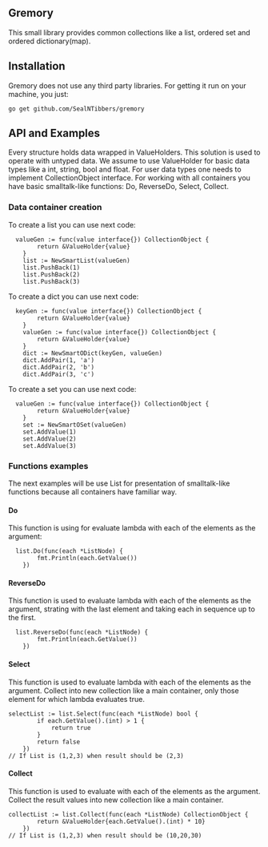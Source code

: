 ## Gremory
This small library provides common collections like a list, ordered set and ordered dictionary(map). 

## Installation
Gremory does not use any third party libraries. For getting it run on your machine, you just:

```
go get github.com/SealNTibbers/gremory
```
## API and Examples
Every structure holds data wrapped in ValueHolders. This solution is used to operate with untyped data. We assume to use ValueHolder for basic data types like a int, string, bool and float. For user data types one needs to implement CollectionObject interface. For working with all containers you have basic smalltalk-like functions: Do, ReverseDo, Select, Collect. 

### Data container creation
To create a list you can use next code:
```
  valueGen := func(value interface{}) CollectionObject {
		return &ValueHolder{value}
	}
	list := NewSmartList(valueGen)
	list.PushBack(1)
	list.PushBack(2)
	list.PushBack(3)
```

To create a dict you can use next code:
```
  keyGen := func(value interface{}) CollectionObject {
		return &ValueHolder{value}
	}
	valueGen := func(value interface{}) CollectionObject {
		return &ValueHolder{value}
	}
	dict := NewSmartODict(keyGen, valueGen)
	dict.AddPair(1, 'a')
	dict.AddPair(2, 'b')
	dict.AddPair(3, 'c')
```

To create a set you can use next code:
```
  valueGen := func(value interface{}) CollectionObject {
		return &ValueHolder{value}
	}
	set := NewSmartOSet(valueGen)
	set.AddValue(1)
	set.AddValue(2)
	set.AddValue(3)
```


### Functions examples
The next examples will be use List for presentation of smalltalk-like functions because all containers have familiar way.
#### Do
This function is using for evaluate lambda with each of the elements as the argument:
```
  list.Do(func(each *ListNode) {
		fmt.Println(each.GetValue())
	})
```

#### ReverseDo
This function is used to evaluate lambda with each of the elements as the argument, strating with the last element and taking each in sequence up to the first.
```
  list.ReverseDo(func(each *ListNode) {
		fmt.Println(each.GetValue())
	})
```

#### Select
This function is used to evaluate lambda with each of the elements as the argument. Collect into new collection like a main container, only those element for which lambda evaluates true.
```
selectList := list.Select(func(each *ListNode) bool {
		if each.GetValue().(int) > 1 {
			return true
		}
		return false
	})
// If List is (1,2,3) when result should be (2,3)
```

#### Collect
This function is used to evaluate with each of the elements as the argument. Collect the result values into new collection like a  main container.
```
collectList := list.Collect(func(each *ListNode) CollectionObject {
		return &ValueHolder{each.GetValue().(int) * 10}
	})
// If List is (1,2,3) when result should be (10,20,30)
 
```
